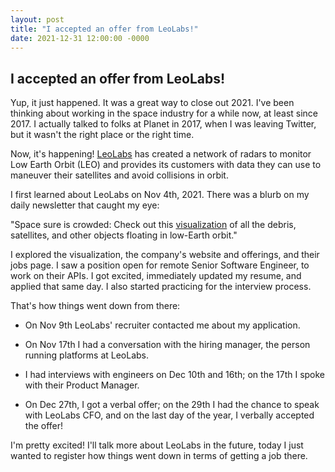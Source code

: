 ```yaml
---
layout: post
title: "I accepted an offer from LeoLabs!"
date: 2021-12-31 12:00:00 -0000
---
```


## I accepted an offer from LeoLabs!

Yup, it just happened. It was a great way to close out 2021. I've been
thinking about working in the space industry for a while now, at least
since 2017. I actually talked to folks at Planet in 2017, when I was
leaving Twitter, but it wasn't the right place or the right time.

Now, it's happening! [LeoLabs](https://www.leolabs.space/) has created a network of radars to monitor
Low Earth Orbit (LEO) and provides its customers with data they can use
to maneuver their satellites and avoid collisions in orbit.

I first learned about LeoLabs on Nov 4th, 2021. There was a blurb on my daily
newsletter that caught my eye:

"Space sure is crowded: Check out this [visualization](https://platform.leolabs.space/visualization)
of all the debris, satellites, and other objects floating in low-Earth orbit."

I explored the visualization, the company's website and offerings, and their jobs
page. I saw a position open for remote Senior Software Engineer, to work on their APIs.
I got excited, immediately updated my resume, and applied that same day. I also started
practicing for the interview process.

That's how things went down from there:

*   On Nov 9th LeoLabs' recruiter contacted me about my application.

*   On Nov 17th I had a conversation with the hiring manager, the person running
platforms at LeoLabs.

*   I had interviews with engineers on Dec 10th and 16th; on the 17th I spoke with their Product Manager.

*   On Dec 27th, I got a verbal offer; on the 29th I had the chance to speak with LeoLabs CFO, and on the last day of the year, I verbally accepted the offer!

I'm pretty excited! I'll talk more about LeoLabs in the future, today I just wanted to register
how things went down in terms of getting a job there.
